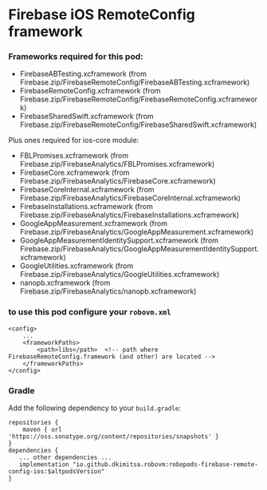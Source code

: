 # Firebase iOS RemoteConfig framework

### Frameworks required for this pod: 
* FirebaseABTesting.xcframework (from Firebase.zip/FirebaseRemoteConfig/FirebaseABTesting.xcframework)
* FirebaseRemoteConfig.xcframework (from Firebase.zip/FirebaseRemoteConfig/FirebaseRemoteConfig.xcframework)
* FirebaseSharedSwift.xcframework (from Firebase.zip/FirebaseRemoteConfig/FirebaseSharedSwift.xcframework)

Plus ones required for ios-core module:
* FBLPromises.xcframework (from Firebase.zip/FirebaseAnalytics/FBLPromises.xcframework)
* FirebaseCore.xcframework (from Firebase.zip/FirebaseAnalytics/FirebaseCore.xcframework)
* FirebaseCoreInternal.xcframework (from Firebase.zip/FirebaseAnalytics/FirebaseCoreInternal.xcframework)
* FirebaseInstallations.xcframework (from Firebase.zip/FirebaseAnalytics/FirebaseInstallations.xcframework)
* GoogleAppMeasurement.xcframework (from Firebase.zip/FirebaseAnalytics/GoogleAppMeasurement.xcframework)
* GoogleAppMeasurementIdentitySupport.xcframework (from Firebase.zip/FirebaseAnalytics/GoogleAppMeasurementIdentitySupport.xcframework)
* GoogleUtilities.xcframework (from Firebase.zip/FirebaseAnalytics/GoogleUtilities.xcframework)
* nanopb.xcframework (from Firebase.zip/FirebaseAnalytics/nanopb.xcframework)

### to use this pod configure your `robovm.xml`

```
<config>
    ...
    <frameworkPaths>
        <path>libs</path>  <!-- path where FirebaseRemoteConfig.framework (and other) are located -->
    </frameworkPaths>
</config>
```

### Gradle

Add the following dependency to your `build.gradle`:

```
repositories {
    maven { url 'https://oss.sonatype.org/content/repositories/snapshots' }
}
dependencies {
   ... other dependencies ...
   implementation "io.github.dkimitsa.robovm:robopods-firebase-remote-config-ios:$altpodsVersion"
}
```